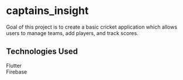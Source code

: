# captains_insight

Goal of this project is to create a basic cricket application which allows users to manage teams, add players, and track scores. 

## Technologies Used

  Flutter <br/>
  Firebase


